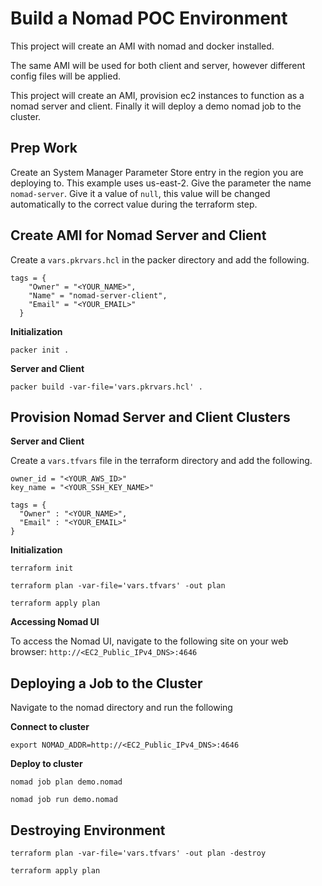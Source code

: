 # Build a Nomad POC Environment

This project will create an AMI with nomad and docker installed.

The same AMI will be used for both client and server, however different config files will be applied.

This project will create an AMI, provision ec2 instances to function as a nomad server and client.
Finally it will deploy a demo nomad job to the cluster.

## Prep Work
Create an System Manager Parameter Store entry in the region you are deploying to. This example uses us-east-2.
Give the parameter the name `nomad-server`. Give it a value of `null`, this value will be changed automatically to the correct value during the terraform step.

## Create AMI for Nomad Server and Client

Create a `vars.pkrvars.hcl` in the packer directory and add the following.

```
tags = {
    "Owner" = "<YOUR_NAME>",
    "Name" = "nomad-server-client",
    "Email" = "<YOUR_EMAIL>"
  }
```

**Initialization**

```
packer init .
```

**Server and Client**

```
packer build -var-file='vars.pkrvars.hcl' .
```

## Provision Nomad Server and Client Clusters

**Server and Client**

Create a `vars.tfvars` file in the terraform directory and add the following.

```
owner_id = "<YOUR_AWS_ID>"
key_name = "<YOUR_SSH_KEY_NAME>"

tags = {
  "Owner" : "<YOUR_NAME>",
  "Email" : "<YOUR_EMAIL>"
}
```

**Initialization**

```
terraform init
```

```
terraform plan -var-file='vars.tfvars' -out plan
```

```
terraform apply plan
```

**Accessing Nomad UI**

To access the Nomad UI, navigate to the following site on your web browser: `http://<EC2_Public_IPv4_DNS>:4646`

## Deploying a Job to the Cluster

Navigate to the nomad directory and run the following

**Connect to cluster**

```
export NOMAD_ADDR=http://<EC2_Public_IPv4_DNS>:4646
```

**Deploy to cluster**

```
nomad job plan demo.nomad
```

```
nomad job run demo.nomad
```

## Destroying Environment

```
terraform plan -var-file='vars.tfvars' -out plan -destroy
```

```
terraform apply plan
```
